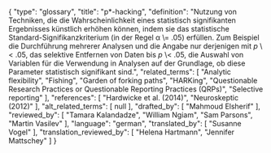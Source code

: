 {
    "type": "glossary",
    "title": "p*-hacking",
    "definition": "Nutzung von Techniken, die die Wahrscheinlichkeit eines statistisch signifikanten Ergebnisses künstlich erhöhen können, indem sie das statistische Standard-Signifikanzkriterium (in der Regel α \\= .05) erfüllen. Zum Beispiel die Durchführung mehrerer Analysen und die Angabe nur derjenigen mit *p* \\< .05, das selektive Entfernen von Daten bis *p* \\< .05, die Auswahl von Variablen für die Verwendung in Analysen auf der Grundlage, ob diese Parameter statistisch signifikant sind.",
    "related_terms": [
        "Analytic flexibility",
        "Fishing",
        "Garden of forking paths",
        "HARKing",
        "Questionable Research Practices or Questionable Reporting Practices (QRPs)",
        "Selective reporting"
    ],
    "references": [
        "Hardwicke et al. (2014)",
        "Neuroskeptic (2012)"
    ],
    "alt_related_terms": [
        null
    ],
    "drafted_by": [
        "Mahmoud Elsherif"
    ],
    "reviewed_by": [
        "Tamara Kalandadze",
        "William Ngiam",
        "Sam Parsons",
        "Martin Vasilev"
    ],
    "language": "german",
    "translated_by": [
        "Susanne Vogel"
    ],
    "translation_reviewed_by": [
        "Helena Hartmann",
        "Jennifer Mattschey"
    ]
}